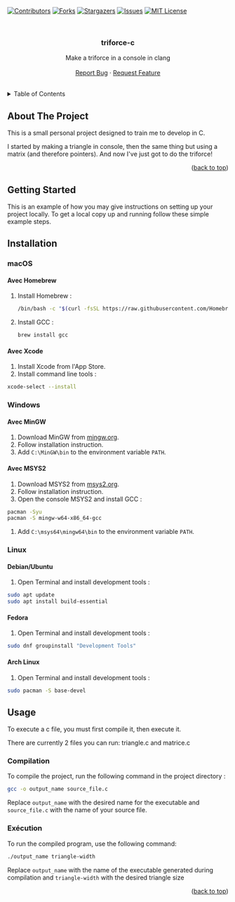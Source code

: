 <!-- Improved compatibility of back to top link: See: https://github.com/othneildrew/Best-README-Template/pull/73 -->
<a name="readme-top"></a>
<!--
*** Thanks for checking out the Best-README-Template. If you have a suggestion
*** that would make this better, please fork the repo and create a pull request
*** or simply open an issue with the tag "enhancement".
*** Don't forget to give the project a star!
*** Thanks again! Now go create something AMAZING! :D
-->



<!-- PROJECT SHIELDS -->
<!--
*** I'm using markdown "reference style" links for readability.
*** Reference links are enclosed in brackets [ ] instead of parentheses ( ).
*** See the bottom of this document for the declaration of the reference variables
*** for contributors-url, forks-url, etc. This is an optional, concise syntax you may use.
*** https://www.markdownguide.org/basic-syntax/#reference-style-links
-->
[![Contributors][contributors-shield]][contributors-url]
[![Forks][forks-shield]][forks-url]
[![Stargazers][stars-shield]][stars-url]
[![Issues][issues-shield]][issues-url]
[![MIT License][license-shield]][license-url]



<!-- PROJECT LOGO -->
<br />
<div align="center">

  <h3 align="center">triforce-c</h3>

  <p align="center">
    Make a triforce in a console in clang
    <br />
    <br />
    <a href="https://github.com/aymnms/triforce-c/issues/new?labels=bug&template=bug-report---.md">Report Bug</a>
    ·
    <a href="https://github.com/aymnms/triforce-c/issues/new?labels=enhancement&template=feature-request---.md">Request Feature</a>
  </p>
</div>

<br />

<!-- TABLE OF CONTENTS -->
<details>
  <summary>Table of Contents</summary>
  <ol>
    <li>
      <a href="#about-the-project">About The Project</a>
    </li>
    <li>
      <a href="#getting-started">Getting Started</a>
      <ul>
        <li><a href="#installation">Installation</a></li>
      </ul>
    </li>
    <li><a href="#usage">Usage</a></li>
  </ol>
</details>



<!-- ABOUT THE PROJECT -->
## About The Project

This is a small personal project designed to train me to develop in C.

I started by making a triangle in console, then the same thing but using a matrix (and therefore pointers).
And now I've just got to do the triforce!

<p align="right">(<a href="#readme-top">back to top</a>)</p>

<!-- GETTING STARTED -->
## Getting Started

This is an example of how you may give instructions on setting up your project locally.
To get a local copy up and running follow these simple example steps.


## Installation

### macOS

#### Avec Homebrew

1. Install Homebrew :
   ```sh
   /bin/bash -c "$(curl -fsSL https://raw.githubusercontent.com/Homebrew/install/HEAD/install.sh)"
   ```
2. Install GCC :
   ```sh
   brew install gcc
   ```

#### Avec Xcode

1. Install Xcode from l'App Store.
2. Install command line tools :
```sh
xcode-select --install
```

### Windows

#### Avec MinGW

1. Download MinGW from [mingw.org](http://www.mingw.org/).
2. Follow installation instruction.
3. Add `C:\MinGW\bin` to the environment variable `PATH`.

#### Avec MSYS2

1. Download MSYS2 from [msys2.org](https://www.msys2.org/).
2. Follow installation instruction.
3. Open the console MSYS2 and install GCC :
```sh
pacman -Syu
pacman -S mingw-w64-x86_64-gcc
```
1. Add `C:\msys64\mingw64\bin` to the environment variable `PATH`.

### Linux

#### Debian/Ubuntu

1. Open Terminal and install development tools :
```sh
sudo apt update
sudo apt install build-essential
```

#### Fedora

1. Open Terminal and install development tools :
```sh
sudo dnf groupinstall "Development Tools"
```

#### Arch Linux

1. Open Terminal and install development tools :
```sh
sudo pacman -S base-devel
```


<!-- USAGE EXAMPLES -->
## Usage

To execute a c file, you must first compile it, then execute it.

There are currently 2 files you can run: triangle.c and matrice.c

### Compilation

To compile the project, run the following command in the project directory :
```sh
gcc -o output_name source_file.c
```

Replace `output_name` with the desired name for the executable and `source_file.c` with the name of your source file.


### Exécution

To run the compiled program, use the following command:
```sh
./output_name triangle-width
```

Replace `output_name` with the name of the executable generated during compilation and `triangle-width` with the desired triangle size



<p align="right">(<a href="#readme-top">back to top</a>)</p>


<!-- MARKDOWN LINKS & IMAGES -->
<!-- https://www.markdownguide.org/basic-syntax/#reference-style-links -->
[contributors-shield]: https://img.shields.io/github/contributors/aymnms/triforce-c.svg?style=for-the-badge
[contributors-url]: https://github.com/aymnms/triforce-c/graphs/contributors
[forks-shield]: https://img.shields.io/github/forks/aymnms/triforce-c.svg?style=for-the-badge
[forks-url]: https://github.com/aymnms/triforce-c/network/members
[stars-shield]: https://img.shields.io/github/stars/aymnms/triforce-c.svg?style=for-the-badge
[stars-url]: https://github.com/aymnms/triforce-c/stargazers
[issues-shield]: https://img.shields.io/github/issues/aymnms/triforce-c.svg?style=for-the-badge
[issues-url]: https://github.com/aymnms/triforce-c/issues
[license-shield]: https://img.shields.io/github/license/aymnms/triforce-c.svg?style=for-the-badge
[license-url]: https://github.com/aymnms/triforce-c/blob/master/LICENSE.txt
[linkedin-shield]: https://img.shields.io/badge/-LinkedIn-black.svg?style=for-the-badge&logo=linkedin&colorB=555

